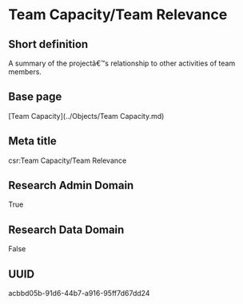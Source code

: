 # Team Capacity/Team Relevance
## Short definition
A summary of the projectâ€™s relationship to other activities of team members.
## Base page
[Team Capacity](../Objects/Team Capacity.md)
## Meta title
csr:Team Capacity/Team Relevance
## Research Admin Domain
True
## Research Data Domain
False
## UUID
acbbd05b-91d6-44b7-a916-95ff7d67dd24
